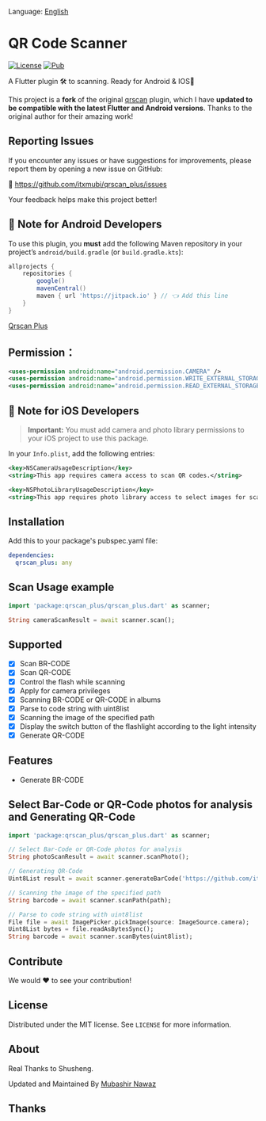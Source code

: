 Language: [English](README.md)

# QR Code Scanner

[![License][license-image]][license-url]
[![Pub](https://img.shields.io/pub/v/qrscan.svg?style=flat-square)](https://pub.dartlang.org/packages/qrscan)

A Flutter plugin 🛠 to scanning. Ready for Android & IOS🚀

This project is a **fork** of the original [qrscan](https://github.com/itxmubi/qrscan_plus) plugin, which I have **updated to be compatible with the latest Flutter and Android versions**. Thanks to the original author for their amazing work!

## Reporting Issues

If you encounter any issues or have suggestions for improvements, please report them by opening a new issue on GitHub:

🔗 https://github.com/itxmubi/qrscan_plus/issues

Your feedback helps make this project better!

## 📢 Note for Android Developers

To use this plugin, you **must** add the following Maven repository in your project’s `android/build.gradle` (or `build.gradle.kts`):

```gradle
allprojects {
    repositories {
        google()
        mavenCentral()
        maven { url 'https://jitpack.io' } // 👈 Add this line
    }
}
```

[Qrscan Plus](https://github.com/itxmubi/qrscan_plus)

## Permission：

```xml
<uses-permission android:name="android.permission.CAMERA" />
<uses-permission android:name="android.permission.WRITE_EXTERNAL_STORAGE"/>
<uses-permission android:name="android.permission.READ_EXTERNAL_STORAGE"/>
```

## 📢 Note for iOS Developers

> **Important:** You must add camera and photo library permissions to your iOS project to use this package.

In your `Info.plist`, add the following entries:

```xml
<key>NSCameraUsageDescription</key>
<string>This app requires camera access to scan QR codes.</string>

<key>NSPhotoLibraryUsageDescription</key>
<string>This app requires photo library access to select images for scanning.</string>
```

## Installation

Add this to your package's pubspec.yaml file:

```yaml
dependencies:
  qrscan_plus: any
```

## Scan Usage example

```dart
import 'package:qrscan_plus/qrscan_plus.dart' as scanner;

String cameraScanResult = await scanner.scan();
```

## Supported

- [x] Scan BR-CODE
- [x] Scan QR-CODE
- [x] Control the flash while scanning
- [x] Apply for camera privileges
- [x] Scanning BR-CODE or QR-CODE in albums
- [x] Parse to code string with uint8list
- [x] Scanning the image of the specified path
- [x] Display the switch button of the flashlight according to the light intensity
- [x] Generate QR-CODE

## Features

- Generate BR-CODE

<!-- ## Demo App

![qrscan.gif](https://github.com/wechat-program/album/blob/master/pic/cons/qr_scan_demo.gif) -->

## Select Bar-Code or QR-Code photos for analysis and Generating QR-Code

```dart
import 'package:qrscan_plus/qrscan_plus.dart' as scanner;

// Select Bar-Code or QR-Code photos for analysis
String photoScanResult = await scanner.scanPhoto();

// Generating QR-Code
Uint8List result = await scanner.generateBarCode('https://github.com/itxmubi/qrscan_plus');

// Scanning the image of the specified path
String barcode = await scanner.scanPath(path);

// Parse to code string with uint8list
File file = await ImagePicker.pickImage(source: ImageSource.camera);
Uint8List bytes = file.readAsBytesSync();
String barcode = await scanner.scanBytes(uint8list);
```

## Contribute

We would ❤️ to see your contribution!

## License

Distributed under the MIT license. See `LICENSE` for more information.

## About

Real Thanks to Shusheng.

Updated and Maintained By [Mubashir Nawaz](https://github.com/itxmubi)

[license-image]: https://img.shields.io/badge/License-MIT-blue.svg
[license-url]: LICENSE

## Thanks
